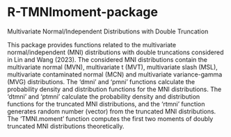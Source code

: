 # R-TMNImoment-package
Multivariate Normal/Independent Distributions with Double Truncation

This package provides functions related to the multivariate normal/independent (MNI) distributions with double truncations considered in Lin and Wang (2023). The considered MNI distributions contain the multivariate normal (MVN), multivariate t (MVT), multivariate slash (MSL), multivariate contaminated normal (MCN) and multivariate variance-gamma (MVG) distributions. The ‘dmni’ and ‘pmni’ functions calculate the probability density and distribution functions for the MNI distributions.  The ‘dtmni’ and ‘ptmni’ calculate the probability density and distribution functions for the truncated MNI distributions, and the ‘rtmni’ function generates random number (vector) from the truncated MNI distributions. The ‘TMNI.moment’ function computes the first two moments of doubly truncated MNI distributions theoretically.
